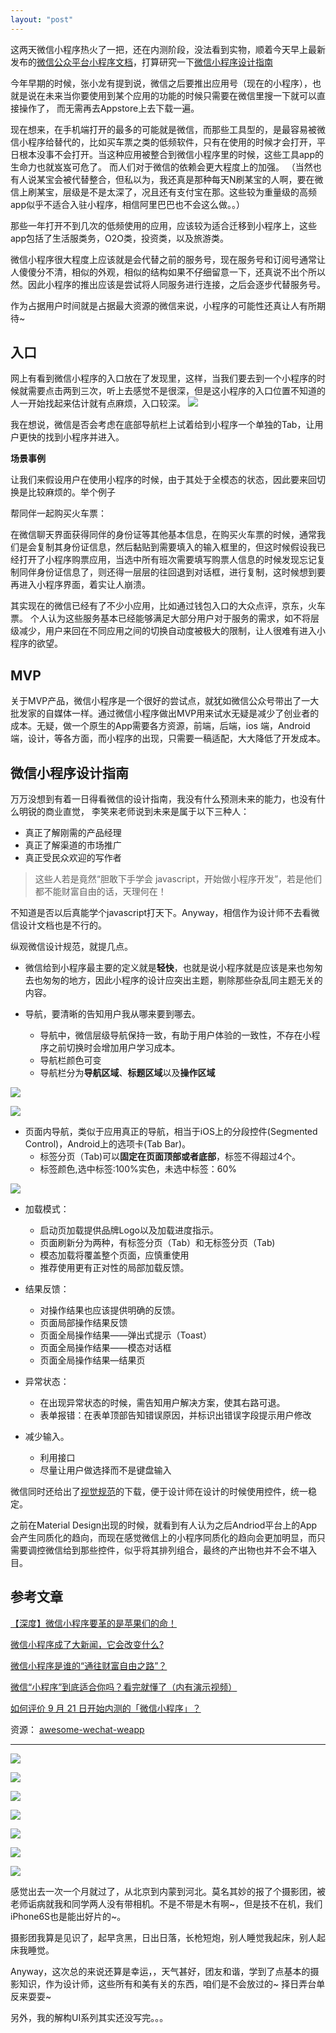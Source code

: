```yaml
---
layout: "post"
---
```


这两天微信小程序热火了一把，还在内测阶段，没法看到实物，顺着今天早上最新发布的[微信公众平台小程序文档](https://mp.weixin.qq.com/wiki?t=resource/res_main&id=mp1474632113_xQVCl&token=&lang=zh_CN)，打算研究一下[微信小程序设计指南](https://mp.weixin.qq.com/debug/wxadoc/design/#友好礼貌)


今年早期的时候，张小龙有提到说，微信之后要推出应用号（现在的小程序），也就是说在未来当你要使用到某个应用的功能的时候只需要在微信里搜一下就可以直接操作了， 而无需再去Appstore上去下载一遍。

现在想来，在手机端打开的最多的可能就是微信，而那些工具型的，是最容易被微信小程序给替代的，比如买车票之类的低频软件，只有在使用的时候才会打开，平日根本没事不会打开。当这种应用被整合到微信小程序里的时候，这些工具app的生命力也就岌岌可危了。 而人们对于微信的依赖会更大程度上的加强。 （当然也有人说某宝会被代替整合，但私以为，我还真是那种每天N刷某宝的人啊，要在微信上刷某宝，层级是不是太深了，况且还有支付宝在那。这些较为重量级的高频app似乎不适合入驻小程序，相信阿里巴巴也不会这么做。。） 

那些一年打开不到几次的低频使用的应用，应该较为适合迁移到小程序上，这些app包括了生活服类务，O2O类，投资类，以及旅游类。

微信小程序很大程度上应该就是会代替之前的服务号，现在服务号和订阅号通常让人傻傻分不清，相似的外观，相似的结构如果不仔细留意一下，还真说不出个所以然。因此小程序的推出应该是尝试将人同服务进行连接，之后会逐步代替服务号。 

作为占据用户时间就是占据最大资源的微信来说，小程序的可能性还真让人有所期待~

## 入口

网上有看到微信小程序的入口放在了发现里，这样，当我们要去到一个小程序的时候就需要点击两到三次，听上去感觉不是很深，但是这小程序的入口位置不知道的人一开始找起来估计就有点麻烦，入口较深。
![](http://ob49cesbh.bkt.clouddn.com/2016-09-24-14746990595006.jpg)

我在想说，微信是否会考虑在底部导航栏上试着给到小程序一个单独的Tab，让用户更快的找到小程序并进入。

**场景事例**

让我们来假设用户在使用小程序的时候，由于其处于全模态的状态，因此要来回切换是比较麻烦的。举个例子

帮同伴一起购买火车票：

在微信聊天界面获得同伴的身份证等其他基本信息，在购买火车票的时候，通常我们是会复制其身份证信息，然后黏贴到需要填入的输入框里的，但这时候假设我已经打开了小程序购票应用，当选中所有班次需要填写购票人信息的时候发现忘记复制同伴身份证信息了，则还得一层层的往回退到对话框，进行复制，这时候想到要再进入小程序界面，着实让人崩溃。 


其实现在的微信已经有了不少小应用，比如通过钱包入口的大众点评，京东，火车票。 个人认为这些服务基本已经能够满足大部分用户对于服务的需求，如不将层级减少，用户来回在不同应用之间的切换自动度被极大的限制，让人很难有进入小程序的欲望。 

## MVP

关于MVP产品，微信小程序是一个很好的尝试点，就犹如微信公众号带出了一大批发家的自媒体一样。通过微信小程序做出MVP用来试水无疑是减少了创业者的成本。无疑，做一个原生的App需要各方资源，前端，后端，ios 端，Android端，设计，等各方面，而小程序的出现，只需要一稿适配，大大降低了开发成本。 


## 微信小程序设计指南


万万没想到有着一日得看微信的设计指南，我没有什么预测未来的能力，也没有什么明锐的商业直觉， 李笑来老师说到未来是属于以下三种人：

> 
* 真正了解刚需的产品经理
* 真正了解渠道的市场推广
* 真正受民众欢迎的写作者

> 这些人若是竟然“胆敢下手学会 javascript，开始做小程序开发”，若是他们都不能财富自由的话，天理何在！

不知道是否以后真能学个javascript打天下。Anyway，相信作为设计师不去看微信设计文档也是不行的。 


纵观微信设计规范，就提几点。

* 微信给到小程序最主要的定义就是**轻快**，也就是说小程序就是应该是来也匆匆去也匆匆的地方，因此小程序的设计应突出主题，剔除那些杂乱同主题无关的内容。

* 导航，要清晰的告知用户我从哪来要到哪去。
   * 导航中，微信层级导航保持一致，有助于用户体验的一致性，不存在小程序之前切换时会增加用户学习成本。 
   * 导航栏颜色可变
   * 导航栏分为**导航区域**、**标题区域**以及**操作区域**


![](http://ob49cesbh.bkt.clouddn.com/2016-09-24-14746910413590.png)
   
   ![](http://ob49cesbh.bkt.clouddn.com/2016-09-24-14746910163951.png)

* 页面内导航，类似于应用真正的导航，相当于iOS上的分段控件(Segmented Control)，Android上的选项卡(Tab Bar)。
   * 标签分页（Tab)可以**固定在页面顶部或者底部**，标签不得超过4个。 
   * 标签颜色,选中标签:100%实色，未选中标签：60%


![](http://ob49cesbh.bkt.clouddn.com/2016-09-24-14746911829033.png)


* 加载模式：
   * 启动页加载提供品牌Logo以及加载进度指示。 
   * 页面刷新分为两种，有标签分页（Tab）和无标签分页（Tab)
   * 模态加载将覆盖整个页面，应慎重使用
   * 推荐使用更有正对性的局部加载反馈。 
   
* 结果反馈：  
   * 对操作结果也应该提供明确的反馈。 
   * 页面局部操作结果反馈
   * 页面全局操作结果——弹出式提示（Toast）
   * 页面全局操作结果——模态对话框
   * 页面全局操作结果—结果页

* 异常状态：
   * 在出现异常状态的时候，需告知用户解决方案，使其右路可退。 
   * 表单报错：在表单顶部告知错误原因，并标识出错误字段提示用户修改
   
* 减少输入。
  * 利用接口
  * 尽量让用户做选择而不是键盘输入



微信同时还给出了[视觉规范](https://mp.weixin.qq.com/debug/wxadoc/design/#统一稳定)的下载，便于设计师在设计的时候使用控件，统一稳定。 

之前在Material Design出现的时候，就看到有人认为之后Andriod平台上的App会产生同质化的趋向，而现在感觉微信上的小程序同质化的趋向会更加明显，而只需要调控微信给到那些控件，似乎将其排列组合，最终的产出物也并不会不堪入目。 


## 参考文章

[【深度】微信小程序要革的是苹果们的命！](http://mp.weixin.qq.com/s?timestamp=1474689116&src=3&ver=1&signature=V7c4RIIC0A52oKGfBpwKUdvp4FJHS5rXUbheW1q*qI-rSerYMcOqqY61nRdobcPEB6RD5farD3hj-TJeFoYckCfi*8p418MFJOcgyz*c2jPnk0AlEkHvF2xAgAMlKSTLEh8jsY0vonKAr5XuVAQkxvfU3BbCKJ9HgenZYYQb*mI=)

[微信小程序成了大新闻，它会改变什么?](https://mp.weixin.qq.com/s?src=3&timestamp=1474688888&ver=1&signature=dSeRxOQsRsU7IMIIGPiWipNJL5GRVHMm2R9ejDsRJTIZYbM21qaTZmA2EhZjsNxauUAc11qZwdkQtaEeGJad*WyNvTpzVLjCVai4WyuU9wBiwHtFYIBNdKgUZW0EcjEkC0Dq7NKiYI16*ivsxugMXgcfhrrX1xhpMyAdNO2gn8s=)


[微信小程序是谁的“通往财富自由之路”？](http://mp.weixin.qq.com/s?timestamp=1474688886&src=3&ver=1&signature=V7c4RIIC0A52oKGfBpwKUffqUy6VbIhHo1dxRRoxVeBRu8DkO4HDoqrgu0K6EBPlOetXy4Htdi4N0YSPQivPMap82083eN5C1a730rkRX-lRCuAUc*Da-WWdTtYYTvBcPOwZ8typiWhD5KaF9eU4*dDvr-LSQgM9ygsNGIaMPe8=)

[微信“小程序”到底适合你吗？看完就懂了（内有演示视频）](http://mp.weixin.qq.com/s?src=3&timestamp=1474695345&ver=1&signature=6NO9SdGWTgcQnVoOE7JDonE7lyi0v-GVpnt5SKRLaJ08u6JwFLaRMqPnYcr2DvMBuhujxqEfwny3XyDfaVzHhfaA*Kk-aG10Alp9BEPa5mRtcMCr1ivPyA5Lf5pWIKAoK9a8RBtZy8NfWa6Pn9LKodndchUgIcAbnyhSGm4PkmM=)

[如何评价 9 月 21 日开始内测的「微信小程序」？](https://www.zhihu.com/question/50874500)

资源： [awesome-wechat-weapp](https://github.com/Aufree/awesome-wechat-weapp/blob/master/README.md)


************

![](http://ob49cesbh.bkt.clouddn.com/2016-09-24-14747050716769.jpg)

![](http://ob49cesbh.bkt.clouddn.com/2016-09-24-14747053775916.jpg)

![](http://ob49cesbh.bkt.clouddn.com/2016-09-24-14747054746830.jpg)

![](http://ob49cesbh.bkt.clouddn.com/2016-09-24-14747051222264.jpg)

![](http://ob49cesbh.bkt.clouddn.com/2016-09-24-14747055319335.jpg)

![](http://ob49cesbh.bkt.clouddn.com/2016-09-24-14747051522458.jpg)

![](http://ob49cesbh.bkt.clouddn.com/2016-09-24-14747052890709.jpg)


感觉出去一次一个月就过了，从北京到内蒙到河北。莫名其妙的报了个摄影团，被老师诟病就我和同学两人没有带相机。不是不带是木有啊~，但是技不在机，我们iPhone6S也是能出好片的~。

摄影团我算是见识了，起早贪黑，日出日落，长枪短炮，别人睡觉我起床，别人起床我睡觉。 

Anyway，这次总的来说还算是幸运，，天气甚好，团友和谐，学到了点基本的摄影知识，作为设计师，这些所有和美有关的东西，咱们是不会放过的~ 择日弄台单反来耍耍~


另外，我的解构UI系列其实还没写完。。。


